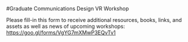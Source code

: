 #Graduate Communications Design VR Workshop

Please fill-in this form to receive additional resources, books, links, and assets as well as news of upcoming workshops:
https://goo.gl/forms/VgYG7mXMwP3EQvTv1
